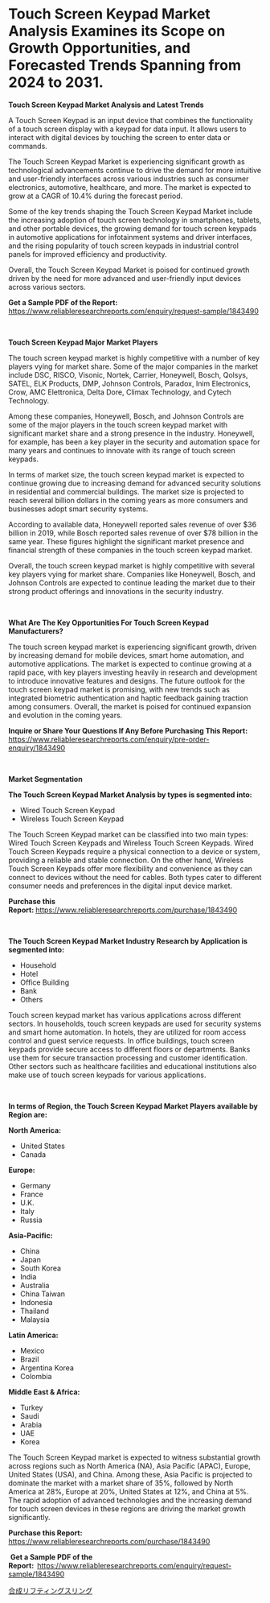 <p><h1>Touch Screen Keypad Market Analysis Examines its Scope on Growth Opportunities, and Forecasted Trends Spanning from 2024 to 2031.</h1></p><p><strong>Touch Screen Keypad Market Analysis and Latest Trends</strong></p>
<p><p>A Touch Screen Keypad is an input device that combines the functionality of a touch screen display with a keypad for data input. It allows users to interact with digital devices by touching the screen to enter data or commands.</p><p>The Touch Screen Keypad Market is experiencing significant growth as technological advancements continue to drive the demand for more intuitive and user-friendly interfaces across various industries such as consumer electronics, automotive, healthcare, and more. The market is expected to grow at a CAGR of 10.4% during the forecast period.</p><p>Some of the key trends shaping the Touch Screen Keypad Market include the increasing adoption of touch screen technology in smartphones, tablets, and other portable devices, the growing demand for touch screen keypads in automotive applications for infotainment systems and driver interfaces, and the rising popularity of touch screen keypads in industrial control panels for improved efficiency and productivity.</p><p>Overall, the Touch Screen Keypad Market is poised for continued growth driven by the need for more advanced and user-friendly input devices across various sectors.</p></p>
<p><strong>Get a Sample PDF of the Report:&nbsp;</strong> <a href="https://www.reliableresearchreports.com/enquiry/request-sample/1843490">https://www.reliableresearchreports.com/enquiry/request-sample/1843490</a></p>
<p>&nbsp;</p>
<p><strong>Touch Screen Keypad Major Market Players</strong></p>
<p><p>The touch screen keypad market is highly competitive with a number of key players vying for market share. Some of the major companies in the market include DSC, RISCO, Visonic, Nortek, Carrier, Honeywell, Bosch, Qolsys, SATEL, ELK Products, DMP, Johnson Controls, Paradox, Inim Electronics, Crow, AMC Elettronica, Delta Dore, Climax Technology, and Cytech Technology.</p><p>Among these companies, Honeywell, Bosch, and Johnson Controls are some of the major players in the touch screen keypad market with significant market share and a strong presence in the industry. Honeywell, for example, has been a key player in the security and automation space for many years and continues to innovate with its range of touch screen keypads.</p><p>In terms of market size, the touch screen keypad market is expected to continue growing due to increasing demand for advanced security solutions in residential and commercial buildings. The market size is projected to reach several billion dollars in the coming years as more consumers and businesses adopt smart security systems.</p><p>According to available data, Honeywell reported sales revenue of over $36 billion in 2019, while Bosch reported sales revenue of over $78 billion in the same year. These figures highlight the significant market presence and financial strength of these companies in the touch screen keypad market.</p><p>Overall, the touch screen keypad market is highly competitive with several key players vying for market share. Companies like Honeywell, Bosch, and Johnson Controls are expected to continue leading the market due to their strong product offerings and innovations in the security industry.</p></p>
<p>&nbsp;</p>
<p><strong>What Are The Key Opportunities For Touch Screen Keypad Manufacturers?</strong></p>
<p><p>The touch screen keypad market is experiencing significant growth, driven by increasing demand for mobile devices, smart home automation, and automotive applications. The market is expected to continue growing at a rapid pace, with key players investing heavily in research and development to introduce innovative features and designs. The future outlook for the touch screen keypad market is promising, with new trends such as integrated biometric authentication and haptic feedback gaining traction among consumers. Overall, the market is poised for continued expansion and evolution in the coming years.</p></p>
<p><strong>Inquire or Share Your Questions If Any Before Purchasing This Report:</strong> <a href="https://www.reliableresearchreports.com/enquiry/pre-order-enquiry/1843490">https://www.reliableresearchreports.com/enquiry/pre-order-enquiry/1843490</a></p>
<p>&nbsp;</p>
<p><strong>Market Segmentation</strong></p>
<p><strong>The Touch Screen Keypad Market Analysis by types is segmented into:</strong></p>
<p><ul><li>Wired Touch Screen Keypad</li><li>Wireless Touch Screen Keypad</li></ul></p>
<p><p>The Touch Screen Keypad market can be classified into two main types: Wired Touch Screen Keypads and Wireless Touch Screen Keypads. Wired Touch Screen Keypads require a physical connection to a device or system, providing a reliable and stable connection. On the other hand, Wireless Touch Screen Keypads offer more flexibility and convenience as they can connect to devices without the need for cables. Both types cater to different consumer needs and preferences in the digital input device market.</p></p>
<p><strong>Purchase this Report:&nbsp;</strong><a href="https://www.reliableresearchreports.com/purchase/1843490">https://www.reliableresearchreports.com/purchase/1843490</a></p>
<p>&nbsp;</p>
<p><strong>The Touch Screen Keypad Market Industry Research by Application is segmented into:</strong></p>
<p><ul><li>Household</li><li>Hotel</li><li>Office Building</li><li>Bank</li><li>Others</li></ul></p>
<p><p>Touch screen keypad market has various applications across different sectors. In households, touch screen keypads are used for security systems and smart home automation. In hotels, they are utilized for room access control and guest service requests. In office buildings, touch screen keypads provide secure access to different floors or departments. Banks use them for secure transaction processing and customer identification. Other sectors such as healthcare facilities and educational institutions also make use of touch screen keypads for various applications.</p></p>
<p>&nbsp;</p>
<p><strong>In terms of Region, the Touch Screen Keypad Market Players available by Region are:</strong></p>
<p>
    <p> <strong> North America: </strong>
        <ul>
            <li>United States</li>
            <li>Canada</li>
        </ul>
        </p> 
    <p> <strong> Europe: </strong>
        <ul>
            <li>Germany</li>
            <li>France</li>
            <li>U.K.</li>
            <li>Italy</li>
            <li>Russia</li>
        </ul>
        </p> 
    <p> <strong> Asia-Pacific: </strong>
        <ul>
            <li>China</li>
            <li>Japan</li>
            <li>South Korea</li>
            <li>India</li>
            <li>Australia</li>
            <li>China Taiwan</li>
            <li>Indonesia</li>
            <li>Thailand</li>
            <li>Malaysia</li>
        </ul>
        </p> 
    <p> <strong> Latin America: </strong>
        <ul>
            <li>Mexico</li>
            <li>Brazil</li>
            <li>Argentina Korea</li>
            <li>Colombia</li>
        </ul>
        </p> 
    <p> <strong> Middle East & Africa: </strong>
        <ul>
            <li>Turkey</li>
            <li>Saudi</li>
            <li>Arabia</li>
            <li>UAE</li>
            <li>Korea</li>
        </ul>
    </p>
    </p>
<p><p>The Touch Screen Keypad market is expected to witness substantial growth across regions such as North America (NA), Asia Pacific (APAC), Europe, United States (USA), and China. Among these, Asia Pacific is projected to dominate the market with a market share of 35%, followed by North America at 28%, Europe at 20%, United States at 12%, and China at 5%. The rapid adoption of advanced technologies and the increasing demand for touch screen devices in these regions are driving the market growth significantly.</p></p>
<p><strong>Purchase this Report: </strong><a href="https://www.reliableresearchreports.com/purchase/1843490">https://www.reliableresearchreports.com/purchase/1843490</a></p>
<p>&nbsp;<strong>Get a Sample PDF of the Report:&nbsp;&nbsp;</strong><a href="https://www.reliableresearchreports.com/enquiry/request-sample/1843490">https://www.reliableresearchreports.com/enquiry/request-sample/1843490</a></p>
<p><strong></strong></p>
<p><p><a href="https://github.com/mreklxf44233/Market-Research-Report-List-1/blob/main/669439611741.md">合成リフティングスリング</a></p></p>
